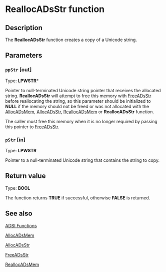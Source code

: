 # ReallocADsStr function

## Description

The **ReallocADsStr** function creates a copy of a Unicode string.

## Parameters

### `ppStr` [out]

Type: **LPWSTR***

Pointer to null-terminated Unicode string pointer that receives the allocated string. **ReallocADsStr** will attempt to free this memory with [FreeADsStr](https://learn.microsoft.com/windows/desktop/api/adshlp/nf-adshlp-freeadsstr) before reallocating the string, so this parameter should be initialized to **NULL** if the memory should not be freed or was not allocated with the [AllocADsMem](https://learn.microsoft.com/windows/desktop/api/adshlp/nf-adshlp-allocadsmem), [AllocADsStr](https://learn.microsoft.com/windows/desktop/api/adshlp/nf-adshlp-allocadsstr), [ReallocADsMem](https://learn.microsoft.com/windows/desktop/api/adshlp/nf-adshlp-reallocadsmem) or **ReallocADsStr** function.

The caller must free this memory when it is no longer required by passing this pointer to [FreeADsStr](https://learn.microsoft.com/windows/desktop/api/adshlp/nf-adshlp-freeadsstr).

### `pStr` [in]

Type: **LPWSTR**

Pointer to a null-terminated Unicode string that contains the string to copy.

## Return value

Type: **BOOL**

The function returns **TRUE** if successful, otherwise **FALSE** is returned.

## See also

[ADSI Functions](https://learn.microsoft.com/windows/desktop/ADSI/adsi-functions)

[AllocADsMem](https://learn.microsoft.com/windows/desktop/api/adshlp/nf-adshlp-allocadsmem)

[AllocADsStr](https://learn.microsoft.com/windows/desktop/api/adshlp/nf-adshlp-allocadsstr)

[FreeADsStr](https://learn.microsoft.com/windows/desktop/api/adshlp/nf-adshlp-freeadsstr)

[ReallocADsMem](https://learn.microsoft.com/windows/desktop/api/adshlp/nf-adshlp-reallocadsmem)